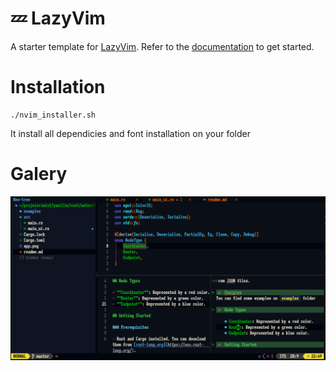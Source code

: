 # 💤 LazyVim

A starter template for [LazyVim](https://github.com/LazyVim/LazyVim).
Refer to the [documentation](https://lazyvim.github.io/installation) to get started.


# Installation
```console
./nvim_installer.sh
```
It install all dependicies and font installation on your folder

# Galery
![nvim](res/nvim.png) 

